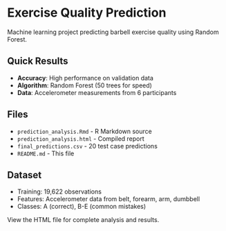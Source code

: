 # Exercise Quality Prediction

Machine learning project predicting barbell exercise quality using Random Forest.

## Quick Results
- **Accuracy**: High performance on validation data
- **Algorithm**: Random Forest (50 trees for speed)  
- **Data**: Accelerometer measurements from 6 participants

## Files
- `prediction_analysis.Rmd` - R Markdown source
- `prediction_analysis.html` - Compiled report
- `final_predictions.csv` - 20 test case predictions
- `README.md` - This file

## Dataset
- Training: 19,622 observations
- Features: Accelerometer data from belt, forearm, arm, dumbbell
- Classes: A (correct), B-E (common mistakes)

View the HTML file for complete analysis and results.
